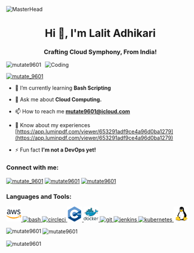 ![MasterHead](https://www.cloudopedia.in/wp-content/uploads/2019/03/cloud-computing-GIF.gif) <h1 align="center">Hi 👋, I'm Lalit Adhikari</h1>
<h3 align="center">Crafting Cloud Symphony, From India!</h3>
<img align="right" alt="Coding" width="400" src="https://media1.giphy.com/media/v1.Y2lkPTc5MGI3NjExZDFiMGJyZDNvanBla3Z0ZTN1c3lxZzdrZjV3N3BuZWIxcjlyaGI0ayZlcD12MV9pbnRlcm5hbF9naWZfYnlfaWQmY3Q9Zw/dP0WAyNyTKSNqNm6zn/giphy.gif">
<p align="left"> <img src="https://komarev.com/ghpvc/?username=mutate9601&label=Profile%20views&color=0e75b6&style=flat" alt="mutate9601" /> </p>

<p align="left"> <a href="https://twitter.com/mutate_9601" target="blank"><img src="https://img.shields.io/twitter/follow/mutate_9601?logo=twitter&style=for-the-badge" alt="mutate_9601" /></a> </p>

- 🌱 I’m currently learning **Bash Scripting**

- 💬 Ask me about **Cloud Computing.**

- 📫 How to reach me **mutate9601@icloud.com**

- 📄 Know about my experiences [https://app.luminpdf.com/viewer/653291adf9ce4a96d0ba1279](https://app.luminpdf.com/viewer/653291adf9ce4a96d0ba1279)

- ⚡ Fun fact **I'm not a DevOps yet!**

<h3 align="left">Connect with me:</h3>
<p align="left">
<a href="https://twitter.com/mutate_9601" target="blank"><img align="center" src="https://raw.githubusercontent.com/rahuldkjain/github-profile-readme-generator/master/src/images/icons/Social/twitter.svg" alt="mutate_9601" height="30" width="40" /></a>
<a href="https://linkedin.com/in/mutate9601" target="blank"><img align="center" src="https://raw.githubusercontent.com/rahuldkjain/github-profile-readme-generator/master/src/images/icons/Social/linked-in-alt.svg" alt="mutate9601" height="30" width="40" /></a>
<a href="https://instagram.com/mutate9601" target="blank"><img align="center" src="https://raw.githubusercontent.com/rahuldkjain/github-profile-readme-generator/master/src/images/icons/Social/instagram.svg" alt="mutate9601" height="30" width="40" /></a>
</p>

<h3 align="left">Languages and Tools:</h3>
<p align="left"> <a href="https://aws.amazon.com" target="_blank" rel="noreferrer"> <img src="https://raw.githubusercontent.com/devicons/devicon/master/icons/amazonwebservices/amazonwebservices-original-wordmark.svg" alt="aws" width="40" height="40"/> </a> <a href="https://www.gnu.org/software/bash/" target="_blank" rel="noreferrer"> <img src="https://www.vectorlogo.zone/logos/gnu_bash/gnu_bash-icon.svg" alt="bash" width="40" height="40"/> </a> <a href="https://circleci.com" target="_blank" rel="noreferrer"> <img src="https://www.vectorlogo.zone/logos/circleci/circleci-icon.svg" alt="circleci" width="40" height="40"/> </a> <a href="https://www.w3schools.com/cpp/" target="_blank" rel="noreferrer"> <img src="https://raw.githubusercontent.com/devicons/devicon/master/icons/cplusplus/cplusplus-original.svg" alt="cplusplus" width="40" height="40"/> </a> <a href="https://www.docker.com/" target="_blank" rel="noreferrer"> <img src="https://raw.githubusercontent.com/devicons/devicon/master/icons/docker/docker-original-wordmark.svg" alt="docker" width="40" height="40"/> </a> <a href="https://git-scm.com/" target="_blank" rel="noreferrer"> <img src="https://www.vectorlogo.zone/logos/git-scm/git-scm-icon.svg" alt="git" width="40" height="40"/> </a> <a href="https://www.jenkins.io" target="_blank" rel="noreferrer"> <img src="https://www.vectorlogo.zone/logos/jenkins/jenkins-icon.svg" alt="jenkins" width="40" height="40"/> </a> <a href="https://kubernetes.io" target="_blank" rel="noreferrer"> <img src="https://www.vectorlogo.zone/logos/kubernetes/kubernetes-icon.svg" alt="kubernetes" width="40" height="40"/> </a> <a href="https://www.linux.org/" target="_blank" rel="noreferrer"> <img src="https://raw.githubusercontent.com/devicons/devicon/master/icons/linux/linux-original.svg" alt="linux" width="40" height="40"/> </a> </p>

<p><img align="left" src="https://github-readme-stats.vercel.app/api/top-langs?username=mutate9601&show_icons=true&locale=en&layout=compact" alt="mutate9601" /></p>

<p>&nbsp;<img align="center" src="https://github-readme-stats.vercel.app/api?username=mutate9601&show_icons=true&locale=en" alt="mutate9601" /></p>

<p><img align="center" src="https://github-readme-streak-stats.herokuapp.com/?user=mutate9601&" alt="mutate9601" /></p>

